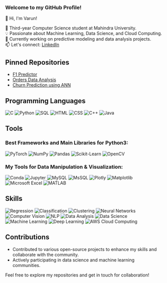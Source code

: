 ### Welcome to my GitHub Profile!

👋 Hi, I'm Varun! 

🌟 Third-year Computer Science student at Mahindra University.  
💡 Passionate about Machine Learning, Data Science, and Cloud Computing.  
🔭 Currently working on predictive modeling and data analysis projects.  
📫 Let's connect: [LinkedIn](https://www.linkedin.com/in/naga-varun-bokka)

## Pinned Repositories
- [F1 Predictor](https://github.com/Varun-278/F1-2024-Predictor)
- [Orders Data Analysis](https://github.com/Varun-278/Orders-Data-Analysis)
- [Churn Prediction using ANN](https://github.com/Varun-278/Churn-Prediction-using-ANN)

## Programming Languages
![C](https://img.shields.io/badge/-C-333333?style=flat&logo=c)
![Python](https://img.shields.io/badge/-Python-333333?style=flat&logo=python)
![SQL](https://img.shields.io/badge/-SQL-333333?style=flat&logo=sqlite)
![HTML](https://img.shields.io/badge/-HTML-333333?style=flat&logo=HTML5)
![CSS](https://img.shields.io/badge/-CSS-333333?style=flat&logo=CSS3&logoColor=1572B6)
![C++](https://img.shields.io/badge/-C++-333333?style=flat&logo=c%2B%2B)
![Java](https://img.shields.io/badge/-Java-333333?style=flat&logo=Java&logoColor=007396)


## Tools

### Best Frameworks and Main Libraries for Python3:
![PyTorch](https://img.shields.io/badge/-PyTorch-333333?style=flat&logo=pytorch)
![NumPy](https://img.shields.io/badge/-NumPy-333333?style=flat&logo=numpy)
![Pandas](https://img.shields.io/badge/-Pandas-333333?style=flat&logo=pandas)
![Scikit-Learn](https://img.shields.io/badge/-Scikit_Learn-333333?style=flat&logo=scikit-learn)
![OpenCV](https://img.shields.io/badge/-OpenCV-333333?style=flat&logo=opencv)

### My Tools for Data Manipulation & Visualization:
![Conda](https://img.shields.io/badge/-Conda-333333?style=flat&logo=anaconda)
![Jupyter](https://img.shields.io/badge/-Jupyter-333333?style=flat&logo=jupyter)
![MySQL](https://img.shields.io/badge/-MySQL-333333?style=flat&logo=mysql)
![MsSQL](https://img.shields.io/badge/-MsSQL-333333?style=flat&logo=microsoft-sql-server)
![Plotly](https://img.shields.io/badge/-Plotly-333333?style=flat&logo=plotly)
![Matplotlib](https://img.shields.io/badge/-Matplotlib-333333?style=flat&logo=matplotlib)
![Microsoft Excel](https://img.shields.io/badge/-Microsoft_Excel-333333?style=flat&logo=microsoft-excel)
![MATLAB](https://img.shields.io/badge/-MATLAB-333333?style=flat&logo=mathworks)

## Skills
![Regression](https://img.shields.io/badge/-Regression-333333?style=flat&logo=regression)
![Classification](https://img.shields.io/badge/-Classification-333333?style=flat&logo=classification)
![Clustering](https://img.shields.io/badge/-Clustering-333333?style=flat&logo=clustering)
![Neural Networks](https://img.shields.io/badge/-Neural_Networks-333333?style=flat&logo=neural-networks)
![Computer Vision](https://img.shields.io/badge/-Computer_Vision-333333?style=flat&logo=computer-vision)
![NLP](https://img.shields.io/badge/-NLP-333333?style=flat&logo=nlp)
![Data Analysis](https://img.shields.io/badge/-Data_Analysis-333333?style=flat&logo=data-analysis)
![Data Science](https://img.shields.io/badge/-Data_Science-333333?style=flat&logo=data-science)
![Machine Learning](https://img.shields.io/badge/-Machine_Learning-333333?style=flat&logo=machine-learning)
![Deep Learning](https://img.shields.io/badge/-Deep_Learning-333333?style=flat&logo=deep-learning)
![AWS Cloud Computing](https://img.shields.io/badge/-AWS_Cloud_Computing-333333?style=flat&logo=amazon-aws)

## Contributions
- Contributed to various open-source projects to enhance my skills and collaborate with the community.
- Actively participating in data science and machine learning communities.

Feel free to explore my repositories and get in touch for collaboration!



